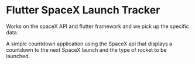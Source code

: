 # Flutter SpaceX Launch Tracker

Works on the spaceX API and flutter framework and we pick up the specific data.

A simple countdown application using the SpaceX api that displays a countdown to the next SpaceX launch and the type of rocket to be launched.


